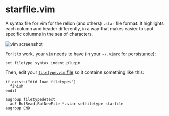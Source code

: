 # starfile.vim

A syntax file for vim for the relion (and others) `.star` file format. It highlights each column and header differently, in a way that makes easier to spot specific columns in the sea of characters.

![vim screenshot](https://github.com/brisvag/starfile.vim/assets/23482191/a6a4cffe-60f4-40a3-b907-273f47d97c28)

For it to work, your `vim` needs to have (in your `~/.vimrc` for persistance):

```vim
set filetype syntax indent plugin
```

Then, edit your [`filetype.vim` file](https://vim.fandom.com/wiki/Filetype.vim#File_locations) so it contains something like this:

```vim
if exists("did_load_filetypes")
  finish
endif

augroup filetypedetect
  au! BufRead,BufNewFile *.star setfiletype starfile
augroup END
```
